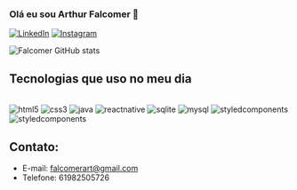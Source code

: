 
### Olá eu sou Arthur Falcomer 👋

[![LinkedIn](https://img.shields.io/badge/LinkedIn-0077B5?style=for-the-badge&logo=linkedin&logoColor=white)](https://www.linkedin.com/in/arthur-falcomer-180b8a180/)
[![Instagram](https://img.shields.io/badge/Instagram-E4405F?style=for-the-badge&logo=instagram&logoColor=white)](https://www.instagram.com/art.falcomer/)

![Falcomer GitHub stats](https://github-readme-stats.vercel.app/api?username=devfalcomer&show_icons=true&theme=tokyonight)

## Tecnologias que uso no meu dia

<div style="display: inline_block"></br>
<img aling="center" src="https://img.shields.io/badge/HTML-239120?style=for-the-badge&logo=html5&logoColor=white" alt="html5"/>
<img aling="center" src="https://img.shields.io/badge/CSS-239120?&style=for-the-badge&logo=css3&logoColor=white" alt="css3"/>
<img aling="center" src="https://img.shields.io/badge/Java-ED8B00?style=for-the-badge&logo=java&logoColor=white" alt="java"/>
<img aling="center" src="https://img.shields.io/badge/React_Native-20232A?style=for-the-badge&logo=react&logoColor=61DAFB" alt="reactnative"/>
<img aling="center" src="https://img.shields.io/badge/SQLite-07405E?style=for-the-badge&logo=sqlite&logoColor=white" alt="sqlite"/>
<img aling="center" src="https://img.shields.io/badge/MySQL-00000F?style=for-the-badge&logo=mysql&logoColor=white" alt="mysql"/>
<img aling="center" src="https://img.shields.io/badge/styled--components-DB7093?style=for-the-badge&logo=styled-components&logoColor=white" alt="styledcomponents"/>
<img aling="center" src="https://img.shields.io/badge/TypeScript-007ACC?style=for-the-badge&logo=typescript&logoColor=white" alt="styledcomponents"/>
</div>

## Contato:
- E-mail: falcomerart@gmail.com
- Telefone: 61982505726
